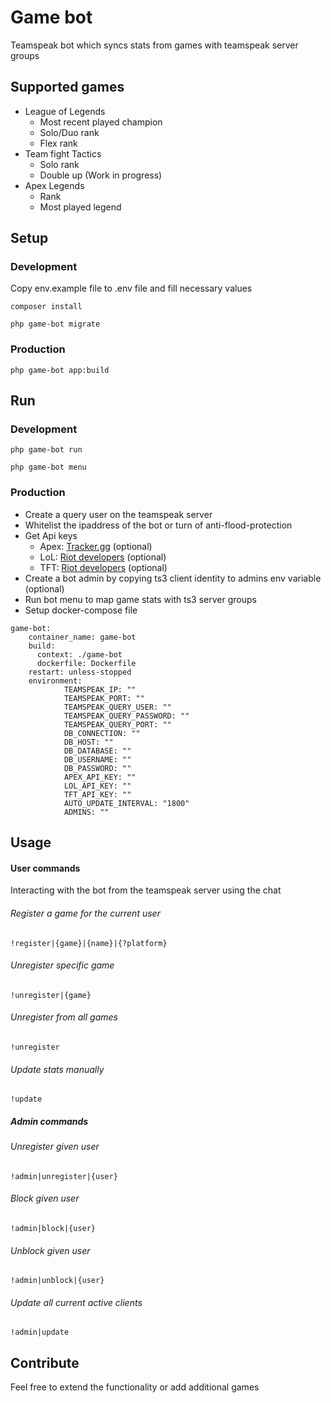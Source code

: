 # Game bot

Teamspeak bot which syncs stats from games with teamspeak server groups

## Supported games

- League of Legends
  - Most recent played champion
  - Solo/Duo rank
  - Flex rank
- Team fight Tactics
  - Solo rank
  - Double up (Work in progress)
- Apex Legends
  - Rank
  - Most played legend

## Setup

### Development

Copy env.example file to .env file and fill necessary values

```
composer install
```

```
php game-bot migrate
```

### Production

```
php game-bot app:build
```

## Run

### Development

```
php game-bot run
```

```
php game-bot menu
```

### Production

- Create a query user on the teamspeak server
- Whitelist the ipaddress of the bot or turn of anti-flood-protection
- Get Api keys
    - Apex: [Tracker.gg](https://tracker.gg/developers) (optional)
    - LoL: [Riot developers](https://developer.riotgames.com/apis) (optional)
    - TFT: [Riot developers](https://developer.riotgames.com/apis) (optional)
- Create a bot admin by copying ts3 client identity to admins env variable (optional)
- Run bot menu to map game stats with ts3 server groups
- Setup docker-compose file

```
game-bot:
    container_name: game-bot
    build:
      context: ./game-bot
      dockerfile: Dockerfile
    restart: unless-stopped
    environment:
            TEAMSPEAK_IP: ""
            TEAMSPEAK_PORT: ""
            TEAMSPEAK_QUERY_USER: ""
            TEAMSPEAK_QUERY_PASSWORD: ""
            TEAMSPEAK_QUERY_PORT: ""
            DB_CONNECTION: ""
            DB_HOST: ""
            DB_DATABASE: ""
            DB_USERNAME: ""
            DB_PASSWORD: ""
            APEX_API_KEY: ""
            LOL_API_KEY: ""
            TFT_API_KEY: ""
            AUTO_UPDATE_INTERVAL: "1800"
            ADMINS: ""
```

## Usage

#### User commands

Interacting with the bot from the teamspeak server using the chat

###### Register a game for the current user

```
!register|{game}|{name}|{?platform}
```

###### Unregister specific game

```
!unregister|{game}
```

###### Unregister from all games

```
!unregister
```

###### Update stats manually

```
!update
```

##### Admin commands

###### Unregister given user

```
!admin|unregister|{user}
```

###### Block given user

```
!admin|block|{user}
```

###### Unblock given user

```
!admin|unblock|{user}
```

###### Update all current active clients

```
!admin|update
```

## Contribute

Feel free to extend the functionality or add additional games

